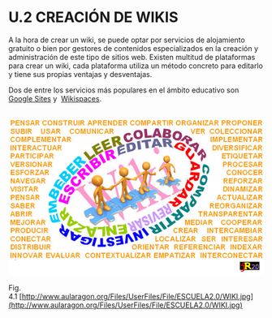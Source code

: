 # U.2 CREACIÓN DE WIKIS

A la hora de crear un wiki, se puede optar por servicios de alojamiento gratuito o bien por gestores de contenidos especializados en la creación y administración de este tipo de sitios web. Existen multitud de plataformas para crear un wiki, cada plataforma utiliza un método concreto para editarlo y tiene sus propias ventajas y desventajas. 

Dos de entre los servicios más populares en el ámbito educativo son [Google Sites](http://sites.google.com/) y  [Wikispaces](http://www.wikispaces.com/ "Wikispaces").


 ![Posibilidades educativas de los wikis](img/WIKI4.jpg "Posibilidades educativas de los wikis")


Fig. 4.1 [http://www.aularagon.org/Files/UserFiles/File/ESCUELA2.0/WIKI.jpg](http://www.aularagon.org/Files/UserFiles/File/ESCUELA2.0/WIKI.jpg)


